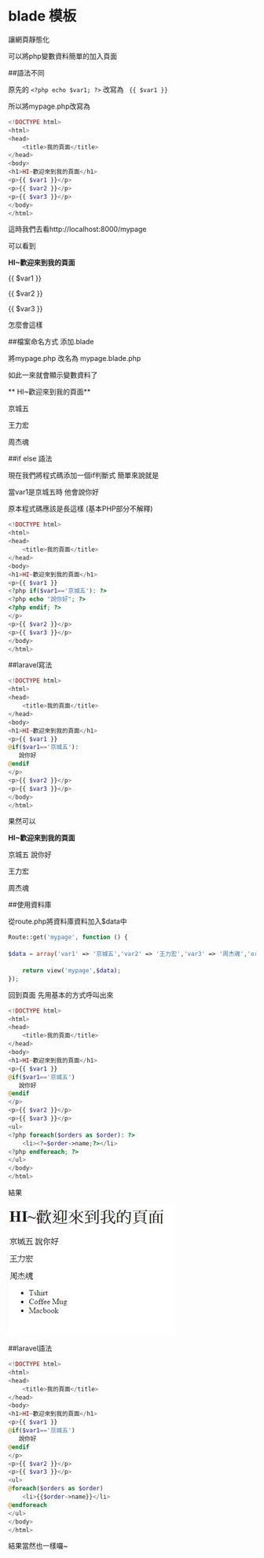# blade 模板

讓網頁靜態化

可以將php變數資料簡單的加入頁面


##語法不同

原先的
` <?php echo $var1; ?> `
改寫為
` {{ $var1 }}`

所以將mypage.php改寫為

```php
<!DOCTYPE html>
<html>
<head>
	<title>我的頁面</title>
</head>
<body>
<h1>HI~歡迎來到我的頁面</h1>
<p>{{ $var1 }}</p>
<p>{{ $var2 }}</p>
<p>{{ $var3 }}</p>
</body>
</html>
```

這時我們去看http://localhost:8000/mypage

可以看到 

 
**HI~歡迎來到我的頁面**

{{ $var1 }}

{{ $var2 }}

{{ $var3 }}

 
 
 怎麼會這樣
 
 ##檔案命名方式 添加.blade
 
 將mypage.php
 改名為 mypage.blade.php
 
 如此一來就會顯示變數資料了
 
** HI~歡迎來到我的頁面**

京城五

王力宏

周杰魂

##if else 語法

現在我們將程式碼添加一個if判斷式
簡單來說就是

當var1是京城五時 他會說你好 

原本程式碼應該是長這樣
(基本PHP部分不解釋)

```php
<!DOCTYPE html>
<html>
<head>
	<title>我的頁面</title>
</head>
<body>
<h1>HI~歡迎來到我的頁面</h1>
<p>{{ $var1 }}
<?php if($var1=='京城五'): ?> 
<?php echo "說你好"; ?>
<?php endif; ?> 
</p>
<p>{{ $var2 }}</p>
<p>{{ $var3 }}</p>
</body>
</html>
```

##laravel寫法

```php
<!DOCTYPE html>
<html>
<head>
	<title>我的頁面</title>
</head>
<body>
<h1>HI~歡迎來到我的頁面</h1>
<p>{{ $var1 }}
@if($var1=='京城五'):
   說你好 
@endif  
</p>
<p>{{ $var2 }}</p>
<p>{{ $var3 }}</p>
</body>
</html>
```

果然可以

**HI~歡迎來到我的頁面**

京城五 說你好

王力宏

周杰魂


##使用資料庫


從route.php將資料庫資料加入$data中

```php
Route::get('mypage', function () {

$data = array('var1' => '京城五','var2' => '王力宏','var3' => '周杰魂','orders' => App\Order::all() );

    return view('mypage',$data);
});
```
回到頁面
先用基本的方式呼叫出來

```php
<!DOCTYPE html>
<html>
<head>
    <title>我的頁面</title>
</head>
<body>
<h1>HI~歡迎來到我的頁面</h1>
<p>{{ $var1 }}
@if($var1=='京城五')  
   說你好 
@endif
</p>
<p>{{ $var2 }}</p>
<p>{{ $var3 }}</p>
<ul>
<?php foreach($orders as $order): ?>
    <li><?=$order->name;?></li>
<?php endforeach; ?>
</ul>
</body>
</html>
```
結果

![mypage_array](mypage_array.jpg)

##laravel語法


```php
<!DOCTYPE html>
<html>
<head>
    <title>我的頁面</title>
</head>
<body>
<h1>HI~歡迎來到我的頁面</h1>
<p>{{ $var1 }}
@if($var1=='京城五')  
   說你好 
@endif
</p>
<p>{{ $var2 }}</p>
<p>{{ $var3 }}</p>
<ul>
@foreach($orders as $order)
    <li>{{$order->name}}</li>
@endforeach
</ul>
</body>
</html>
```

結果當然也一樣囉~








